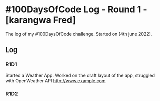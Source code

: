 # #100DaysOfCode Log - Round 1 - [karangwa Fred]

The log of my #100DaysOfCode challenge. Started on [4th june 2022].

## Log

### R1D1 
Started a Weather App. Worked on the draft layout of the app, struggled with OpenWeather API http://www.example.com

### R1D2
